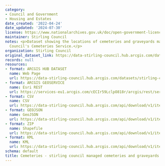 ```yaml
---
category:
- Council and Government
- Housing and Estates
date_created: '2022-04-24'
date_updated: '2024-07-30'
license: https://www.nationalarchives.gov.uk/doc/open-government-licence/version/3/
maintainer: Stirling Council
notes: <p>Dataset showing the locations of cemeteries and graveyards managed by Stirling
  Council's Cemeteries Service.</p>
organization: Stirling Council
original_dataset_link: https://data-stirling-council.hub.arcgis.com/datasets/stirling-council::cemeteries-stirling-council-managed-cemeteries-and-graveyards
records: null
resources:
- format: ARCGIS HUB DATASET
  name: Web Page
  url: https://data-stirling-council.hub.arcgis.com/datasets/stirling-council::cemeteries-stirling-council-managed-cemeteries-and-graveyards
- format: ARCGIS GEOSERVICE
  name: Esri REST
  url: https://services-eu1.arcgis.com/cECIr59LclpO818r/arcgis/rest/services/Land_Services_Cemetery_Sites/FeatureServer/22
- format: CSV
  name: CSV
  url: https://data-stirling-council.hub.arcgis.com/api/download/v1/items/591d4b6ac7e942d9886eebbcd5d6c222/csv?layers=22
- format: GEOJSON
  name: GeoJSON
  url: https://data-stirling-council.hub.arcgis.com/api/download/v1/items/591d4b6ac7e942d9886eebbcd5d6c222/geojson?layers=22
- format: ZIP
  name: Shapefile
  url: https://data-stirling-council.hub.arcgis.com/api/download/v1/items/591d4b6ac7e942d9886eebbcd5d6c222/shapefile?layers=22
- format: KML
  name: KML
  url: https://data-stirling-council.hub.arcgis.com/api/download/v1/items/591d4b6ac7e942d9886eebbcd5d6c222/kml?layers=22
schema: default
title: Cemeteries - stirling council managed cemeteries and graveyards
---
```

